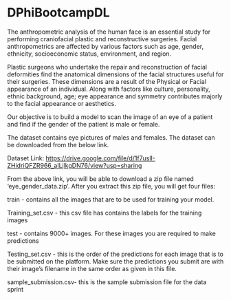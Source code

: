# DPhiBootcampDL

The anthropometric analysis of the human face is an essential study for performing craniofacial plastic and reconstructive surgeries. Facial anthropometrics are affected by various factors such as age, gender, ethnicity, socioeconomic status, environment, and region.  

 

Plastic surgeons who undertake the repair and reconstruction of facial deformities find the anatomical dimensions of the facial structures useful for their surgeries. These dimensions are a result of the Physical or Facial appearance of an individual. Along with factors like culture, personality, ethnic background, age; eye appearance and symmetry contributes majorly to the facial appearance or aesthetics. 

 

Our objective is to build a model to scan the image of an eye of a patient and find if the gender of the patient is male or female.

 The dataset contains eye pictures of males and females. The dataset can be downloaded from the below link.

Dataset Link: https://drive.google.com/file/d/1f7uslI-ZHidriQFZR966_aILjlkgDN76/view?usp=sharing

From the above link, you will be able to download a zip file named ‘eye_gender_data.zip’. After you extract this zip file, you will get four files:

train - contains all the images that are to be used for training your model.

Training_set.csv - this csv file has contains the labels for the training images

test - contains 9000+ images. For these images you are required to make predictions

Testing_set.csv - this is the order of the predictions for each image that is to be submitted on the platform. Make sure the predictions you submit are with their image’s filename in the same order as given in this file.

sample_submission.csv- this is the sample submission file for the data sprint

